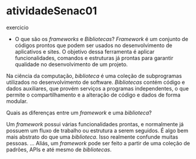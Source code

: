 # atividadeSenac01
exercicio 

- O que são os *frameworks* e *Bibliotecas*? *Framework* é um conjunto de códigos prontos que podem ser usados no desenvolvimento de aplicativos e sites. O objetivo dessa ferramenta é aplicar funcionalidades, comandos e estruturas já prontas para garantir qualidade no desenvolvimento de um projeto.

Na ciência da computação, *biblioteca* é uma coleção de subprogramas utilizados no desenvolvimento de software. *Bibliotecas* contém código e dados auxiliares, que provém serviços a programas independentes, o que permite o compartilhamento e a alteração de código e dados de forma modular.

Quais as diferenças entre um *framework* e uma *biblioteca*?

Um *framework* possui várias funcionalidades prontas, e normalmente já possuem um fluxo de trabalho ou estrutura a serem seguidos. É algo bem mais abstrato do que uma *biblioteca*. Isso realmente confunde muitas pessoas. ... Aliás, um *framework* pode ser feito a partir de uma coleção de padrões, APIs e até mesmo de *bibliotecas*.
